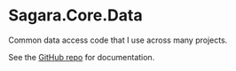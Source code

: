 # Sagara.Core.Data

Common data access code that I use across many projects.

See the [GitHub repo](https://github.com/jonsagara/Sagara.Core) for documentation.